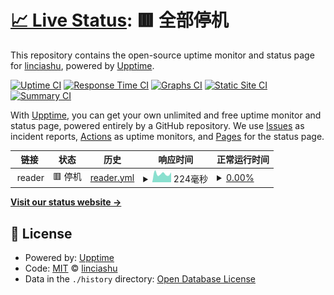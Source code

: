 # [📈 Live Status](https://linciashu.github.io/uptime): <!--live status--> **🟥 全部停机**

This repository contains the open-source uptime monitor and status page for [linciashu](https://linciashu.github.io/uptime), powered by [Upptime](https://github.com/upptime/upptime).

[![Uptime CI](https://github.com/linciashu/uptime/workflows/Uptime%20CI/badge.svg)](https://github.com/linciashu/uptime/actions?query=workflow%3A%22Uptime+CI%22)
[![Response Time CI](https://github.com/linciashu/uptime/workflows/Response%20Time%20CI/badge.svg)](https://github.com/linciashu/uptime/actions?query=workflow%3A%22Response+Time+CI%22)
[![Graphs CI](https://github.com/linciashu/uptime/workflows/Graphs%20CI/badge.svg)](https://github.com/linciashu/uptime/actions?query=workflow%3A%22Graphs+CI%22)
[![Static Site CI](https://github.com/linciashu/uptime/workflows/Static%20Site%20CI/badge.svg)](https://github.com/linciashu/uptime/actions?query=workflow%3A%22Static+Site+CI%22)
[![Summary CI](https://github.com/linciashu/uptime/workflows/Summary%20CI/badge.svg)](https://github.com/linciashu/uptime/actions?query=workflow%3A%22Summary+CI%22)

With [Upptime](https://upptime.js.org), you can get your own unlimited and free uptime monitor and status page, powered entirely by a GitHub repository. We use [Issues](https://github.com/linciashu/uptime/issues) as incident reports, [Actions](https://github.com/linciashu/uptime/actions) as uptime monitors, and [Pages](https://linciashu.github.io/uptime) for the status page.

<!--start: status pages-->
<!-- This summary is generated by Upptime (https://github.com/upptime/upptime) -->
<!-- Do not edit this manually, your changes will be overwritten -->
<!-- prettier-ignore -->
| 链接 | 状态 | 历史 | 响应时间 | 正常运行时间 |
| --- | ------ | ------- | ------------- | ------ |
| <img alt="" src="https://icons.duckduckgo.com/ip3/null.ico" height="13"> reader | 🟥 停机 | [reader.yml](https://github.com/linciashu/uptime/commits/HEAD/history/reader.yml) | <details><summary><img alt="响应时间图像" src="./graphs/reader/response-time-week.png" height="20"> 224毫秒</summary><br><a href="https://linciashu.github.io/uptime/history/reader"><img alt="响应时间 214" src="https://img.shields.io/endpoint?url=https%3A%2F%2Fraw.githubusercontent.com%2Flinciashu%2Fuptime%2FHEAD%2Fapi%2Freader%2Fresponse-time.json"></a><br><a href="https://linciashu.github.io/uptime/history/reader"><img alt="24 小时响应时间 265" src="https://img.shields.io/endpoint?url=https%3A%2F%2Fraw.githubusercontent.com%2Flinciashu%2Fuptime%2FHEAD%2Fapi%2Freader%2Fresponse-time-day.json"></a><br><a href="https://linciashu.github.io/uptime/history/reader"><img alt="7 天正常运行时间 224" src="https://img.shields.io/endpoint?url=https%3A%2F%2Fraw.githubusercontent.com%2Flinciashu%2Fuptime%2FHEAD%2Fapi%2Freader%2Fresponse-time-week.json"></a><br><a href="https://linciashu.github.io/uptime/history/reader"><img alt="30天的正常运行时间 220" src="https://img.shields.io/endpoint?url=https%3A%2F%2Fraw.githubusercontent.com%2Flinciashu%2Fuptime%2FHEAD%2Fapi%2Freader%2Fresponse-time-month.json"></a><br><a href="https://linciashu.github.io/uptime/history/reader"><img alt="1年的正常运行时间 214" src="https://img.shields.io/endpoint?url=https%3A%2F%2Fraw.githubusercontent.com%2Flinciashu%2Fuptime%2FHEAD%2Fapi%2Freader%2Fresponse-time-year.json"></a></details> | <details><summary><a href="https://linciashu.github.io/uptime/history/reader">0.00%</a></summary><a href="https://linciashu.github.io/uptime/history/reader"><img alt="正常运行时间 16.00%" src="https://img.shields.io/endpoint?url=https%3A%2F%2Fraw.githubusercontent.com%2Flinciashu%2Fuptime%2FHEAD%2Fapi%2Freader%2Fuptime.json"></a><br><a href="https://linciashu.github.io/uptime/history/reader"><img alt="24 小时正常运行时间 0.00%" src="https://img.shields.io/endpoint?url=https%3A%2F%2Fraw.githubusercontent.com%2Flinciashu%2Fuptime%2FHEAD%2Fapi%2Freader%2Fuptime-day.json"></a><br><a href="https://linciashu.github.io/uptime/history/reader"><img alt="7 天正常运行时间 0.00%" src="https://img.shields.io/endpoint?url=https%3A%2F%2Fraw.githubusercontent.com%2Flinciashu%2Fuptime%2FHEAD%2Fapi%2Freader%2Fuptime-week.json"></a><br><a href="https://linciashu.github.io/uptime/history/reader"><img alt="30天的正常运行时间 4.67%" src="https://img.shields.io/endpoint?url=https%3A%2F%2Fraw.githubusercontent.com%2Flinciashu%2Fuptime%2FHEAD%2Fapi%2Freader%2Fuptime-month.json"></a><br><a href="https://linciashu.github.io/uptime/history/reader"><img alt="1年的正常运行时间 16.00%" src="https://img.shields.io/endpoint?url=https%3A%2F%2Fraw.githubusercontent.com%2Flinciashu%2Fuptime%2FHEAD%2Fapi%2Freader%2Fuptime-year.json"></a></details>

<!--end: status pages-->

[**Visit our status website →**](https://linciashu.github.io/uptime)

## 📄 License

- Powered by: [Upptime](https://github.com/upptime/upptime)
- Code: [MIT](./LICENSE) © [linciashu](https://linciashu.github.io/uptime)
- Data in the `./history` directory: [Open Database License](https://opendatacommons.org/licenses/odbl/1-0/)
